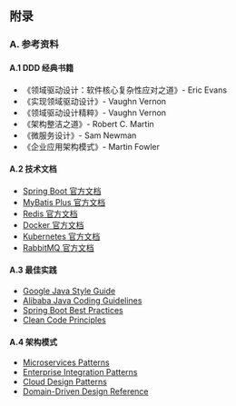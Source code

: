 ## 附录

### A. 参考资料

#### A.1 DDD 经典书籍

- 《领域驱动设计：软件核心复杂性应对之道》- Eric Evans
- 《实现领域驱动设计》- Vaughn Vernon
- 《领域驱动设计精粹》- Vaughn Vernon
- 《架构整洁之道》- Robert C. Martin
- 《微服务设计》- Sam Newman
- 《企业应用架构模式》- Martin Fowler

#### A.2 技术文档

- [Spring Boot 官方文档](https://spring.io/projects/spring-boot)
- [MyBatis Plus 官方文档](https://baomidou.com/)
- [Redis 官方文档](https://redis.io/documentation)
- [Docker 官方文档](https://docs.docker.com/)
- [Kubernetes 官方文档](https://kubernetes.io/docs/)
- [RabbitMQ 官方文档](https://www.rabbitmq.com/documentation.html)

#### A.3 最佳实践

- [Google Java Style Guide](https://google.github.io/styleguide/javaguide.html)
- [Alibaba Java Coding Guidelines](https://github.com/alibaba/p3c)
- [Spring Boot Best Practices](https://springframework.guru/spring-boot-best-practices/)
- [Clean Code Principles](https://clean-code-developer.com/)

#### A.4 架构模式

- [Microservices Patterns](https://microservices.io/patterns/)
- [Enterprise Integration Patterns](https://www.enterpriseintegrationpatterns.com/)
- [Cloud Design Patterns](https://docs.microsoft.com/en-us/azure/architecture/patterns/)
- [Domain-Driven Design Reference](https://domainlanguage.com/ddd/reference/)

